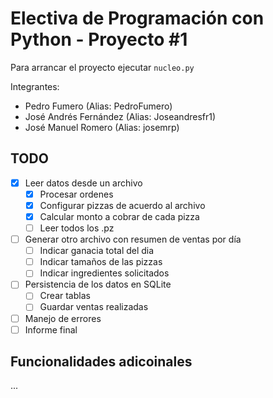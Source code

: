# Electiva de Programación con Python - Proyecto #1

Para arrancar el proyecto ejecutar `nucleo.py`


Integrantes:
  - Pedro Fumero (Alias: PedroFumero)
  - José Andrés Fernández (Alias: Joseandresfr1)
  - José Manuel Romero (Alias: josemrp)

## TODO

- [x] Leer datos desde un archivo
  - [x] Procesar ordenes
  - [x] Configurar pizzas de acuerdo al archivo
  - [x] Calcular monto a cobrar de cada pizza
  - [ ] Leer todos los .pz
- [ ] Generar otro archivo con resumen de ventas por día
  - [ ] Indicar ganacia total del dia
  - [ ] Indicar tamaños de las pizzas
  - [ ] Indicar ingredientes solicitados
- [ ] Persistencia de los datos en SQLite
  - [ ] Crear tablas
  - [ ] Guardar ventas realizadas
- [ ] Manejo de errores
- [ ] Informe final

## Funcionalidades adicoinales

...